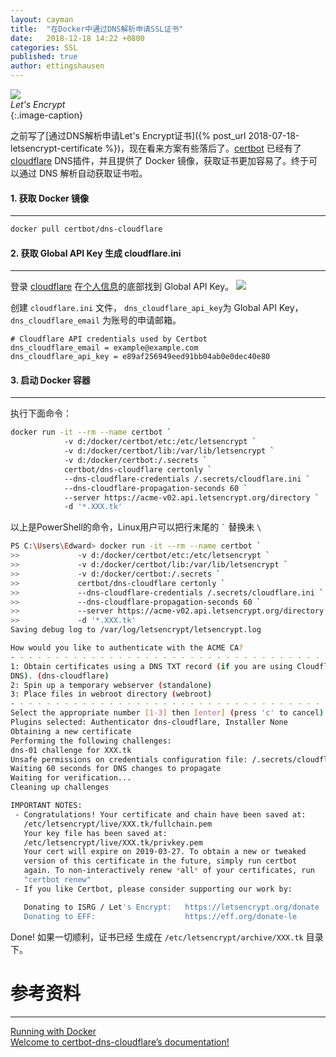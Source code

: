 ```yaml
---
layout: cayman
title:  "在Docker中通过DNS解析申请SSL证书"
date:   2018-12-18 14:22 +0800
categories: SSL
published: true
author: ettingshausen
--- 
```

![](https://wx1.sinaimg.cn/large/685ea4faly1ftdhi7juslj20i209974s.jpg)  
*Let's Encrypt*  
{:.image-caption}  

之前写了[通过DNS解析申请Let's Encrypt证书]({% post_url 2018-07-18-letsencrypt-certificate %})，现在看来方案有些落后了。[certbot](https://github.com/certbot/certbot) 已经有了[cloudflare](https://www.cloudflare.com/) DNS插件，并且提供了 Docker 镜像，获取证书更加容易了。终于可以通过 DNS 解析自动获取证书啦。  


#### 1. 获取 Docker 镜像
---

```bash
docker pull certbot/dns-cloudflare
```
#### 2. 获取 Global API Key 生成 cloudflare.ini  
---
登录 [cloudflare](https://www.cloudflare.com/) 在[个人信息](https://www.cloudflare.com/a/account/my-account)的底部找到 Global API Key。
![](https://user-images.githubusercontent.com/9806325/63151202-89dbd600-c03b-11e9-9f5e-d04c60f58d2a.jpg)  

创建 `cloudflare.ini` 文件， `dns_cloudflare_api_key`为 Global API Key，`dns_cloudflare_email` 为账号的申请邮箱。
```
# Cloudflare API credentials used by Certbot
dns_cloudflare_email = example@example.com
dns_cloudflare_api_key = e89af256949eed91bb04ab0e0dec40e80
```


#### 3. 启动 Docker 容器
---  

执行下面命令： 

```bash
docker run -it --rm --name certbot `
            -v d:/docker/certbot/etc:/etc/letsencrypt `
            -v d:/docker/certbot/lib:/var/lib/letsencrypt `
            -v d:/docker/certbot:/.secrets `
            certbot/dns-cloudflare certonly `
            --dns-cloudflare-credentials /.secrets/cloudflare.ini `
            --dns-cloudflare-propagation-seconds 60 `
            --server https://acme-v02.api.letsencrypt.org/directory `
            -d '*.XXX.tk'
```  

以上是PowerShell的命令，Linux用户可以把行末尾的 `` ` `` 替换未 `\`

```bash
PS C:\Users\Edward> docker run -it --rm --name certbot `
>>             -v d:/docker/certbot/etc:/etc/letsencrypt `
>>             -v d:/docker/certbot/lib:/var/lib/letsencrypt `
>>             -v d:/docker/certbot:/.secrets `
>>             certbot/dns-cloudflare certonly `
>>             --dns-cloudflare-credentials /.secrets/cloudflare.ini `
>>             --dns-cloudflare-propagation-seconds 60 `
>>             --server https://acme-v02.api.letsencrypt.org/directory `
>>             -d '*.XXX.tk'
Saving debug log to /var/log/letsencrypt/letsencrypt.log

How would you like to authenticate with the ACME CA?
- - - - - - - - - - - - - - - - - - - - - - - - - - - - - - - - - - - - - - - -
1: Obtain certificates using a DNS TXT record (if you are using Cloudflare for
DNS). (dns-cloudflare)
2: Spin up a temporary webserver (standalone)
3: Place files in webroot directory (webroot)
- - - - - - - - - - - - - - - - - - - - - - - - - - - - - - - - - - - - - - - -
Select the appropriate number [1-3] then [enter] (press 'c' to cancel): 1
Plugins selected: Authenticator dns-cloudflare, Installer None
Obtaining a new certificate
Performing the following challenges:
dns-01 challenge for XXX.tk
Unsafe permissions on credentials configuration file: /.secrets/cloudflare.ini
Waiting 60 seconds for DNS changes to propagate
Waiting for verification...
Cleaning up challenges

IMPORTANT NOTES:
 - Congratulations! Your certificate and chain have been saved at:
   /etc/letsencrypt/live/XXX.tk/fullchain.pem
   Your key file has been saved at:
   /etc/letsencrypt/live/XXX.tk/privkey.pem
   Your cert will expire on 2019-03-27. To obtain a new or tweaked
   version of this certificate in the future, simply run certbot
   again. To non-interactively renew *all* of your certificates, run
   "certbot renew"
 - If you like Certbot, please consider supporting our work by:

   Donating to ISRG / Let's Encrypt:   https://letsencrypt.org/donate
   Donating to EFF:                    https://eff.org/donate-le
```  

Done! 如果一切顺利，证书已经 生成在 `/etc/letsencrypt/archive/XXX.tk` 目录下。

# 参考资料
---
[Running with Docker](https://certbot.eff.org/docs/install.html#running-with-docker)  
[Welcome to certbot-dns-cloudflare’s documentation!](https://certbot-dns-cloudflare.readthedocs.io/en/stable/)

